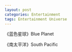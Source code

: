 ```yaml
---
layout: post
categories: Entertainment
tags: Entertainment Universe
---
```


《蓝色星球》Blue Planet

《南太平洋》South Pacific

